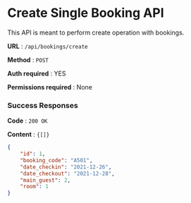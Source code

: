 # Create Single Booking API

This API is meant to perform create operation with bookings.

**URL** : `/api/bookings/create`

**Method** : `POST`

**Auth required** : YES

**Permissions required** : None

### Success Responses

**Code** : `200 OK`

**Content** : `{[]}`

```json
{
    "id": 1,
    "booking_code": "A501",
    "date_checkin": "2021-12-26",
    "date_checkout": "2021-12-28",
    "main_guest": 2,
    "room": 1
}
```



